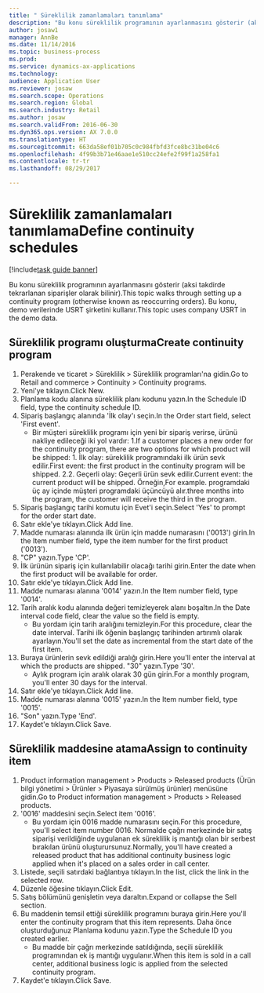 ```yaml
--- 
title: " Süreklilik zamanlamaları tanımlama"
description: "Bu konu süreklilik programının ayarlanmasını gösterir (aksi takdirde tekrarlanan siparişler olarak bilinir)."
author: josaw1
manager: AnnBe
ms.date: 11/14/2016
ms.topic: business-process
ms.prod: 
ms.service: dynamics-ax-applications
ms.technology: 
audience: Application User
ms.reviewer: josaw
ms.search.scope: Operations
ms.search.region: Global
ms.search.industry: Retail
ms.author: josaw
ms.search.validFrom: 2016-06-30
ms.dyn365.ops.version: AX 7.0.0
ms.translationtype: HT
ms.sourcegitcommit: 663da58ef01b705c0c984fbfd3fce8bc31be04c6
ms.openlocfilehash: 4f99b3b71e46aae1e510cc24efe2f99f1a258fa1
ms.contentlocale: tr-tr
ms.lasthandoff: 08/29/2017

---
```

# <a name="define-continuity-schedules"></a><span data-ttu-id="aa62b-103"> Süreklilik zamanlamaları tanımlama</span><span class="sxs-lookup"><span data-stu-id="aa62b-103">Define continuity schedules</span></span>

[!include[task guide banner](../includes/task-guide-banner.md)]

<span data-ttu-id="aa62b-104">Bu konu süreklilik programının ayarlanmasını gösterir (aksi takdirde tekrarlanan siparişler olarak bilinir).</span><span class="sxs-lookup"><span data-stu-id="aa62b-104">This topic walks through setting up a continuity program (otherwise known as reoccurring orders).</span></span> <span data-ttu-id="aa62b-105">Bu konu, demo verilerinde USRT şirketini kullanır.</span><span class="sxs-lookup"><span data-stu-id="aa62b-105">This topic uses company USRT in the demo data.</span></span>


## <a name="create-continuity-program"></a><span data-ttu-id="aa62b-106">Süreklilik programı oluşturma</span><span class="sxs-lookup"><span data-stu-id="aa62b-106">Create continuity program</span></span>
1. <span data-ttu-id="aa62b-107">Perakende ve ticaret > Süreklilik > Süreklilik programları'na gidin.</span><span class="sxs-lookup"><span data-stu-id="aa62b-107">Go to Retail and commerce > Continuity > Continuity programs.</span></span>
2. <span data-ttu-id="aa62b-108">Yeni'ye tıklayın.</span><span class="sxs-lookup"><span data-stu-id="aa62b-108">Click New.</span></span>
3. <span data-ttu-id="aa62b-109">Planlama kodu alanına süreklilik planı kodunu yazın.</span><span class="sxs-lookup"><span data-stu-id="aa62b-109">In the Schedule ID field, type the continuity schedule ID.</span></span>
4. <span data-ttu-id="aa62b-110">Sipariş başlangıç alanında 'İlk olay'ı seçin.</span><span class="sxs-lookup"><span data-stu-id="aa62b-110">In the Order start field, select 'First event'.</span></span>
    * <span data-ttu-id="aa62b-111">Bir müşteri süreklilik programı için yeni bir sipariş verirse, ürünü nakliye edileceği iki yol vardır:  1.</span><span class="sxs-lookup"><span data-stu-id="aa62b-111">If a customer places a new order for the continuity program, there are two options for which product will be shipped:  1.</span></span> <span data-ttu-id="aa62b-112">İlk olay: süreklilik programındaki ilk ürün sevk edilir.</span><span class="sxs-lookup"><span data-stu-id="aa62b-112">First event: the first product in the continuity program will be shipped.</span></span>  <span data-ttu-id="aa62b-113">2.</span><span class="sxs-lookup"><span data-stu-id="aa62b-113">2.</span></span> <span data-ttu-id="aa62b-114">Geçerli olay: Geçerli ürün sevk edilir.</span><span class="sxs-lookup"><span data-stu-id="aa62b-114">Current event: the current product will be shipped.</span></span> <span data-ttu-id="aa62b-115">Örneğin,</span><span class="sxs-lookup"><span data-stu-id="aa62b-115">For example.</span></span> <span data-ttu-id="aa62b-116">programdaki üç ay içinde müşteri programdaki üçüncüyü alır.</span><span class="sxs-lookup"><span data-stu-id="aa62b-116">three months into the program, the customer will receive the third in the program.</span></span>  
5. <span data-ttu-id="aa62b-117">Sipariş başlangıç tarihi komutu için Evet'i seçin.</span><span class="sxs-lookup"><span data-stu-id="aa62b-117">Select 'Yes' to prompt for the order start date.</span></span>
6. <span data-ttu-id="aa62b-118">Satır ekle'ye tıklayın.</span><span class="sxs-lookup"><span data-stu-id="aa62b-118">Click Add line.</span></span>
7. <span data-ttu-id="aa62b-119">Madde numarası alanında ilk ürün için madde numarasını ('0013') girin.</span><span class="sxs-lookup"><span data-stu-id="aa62b-119">In the Item number field, type the item number for the first product ('0013').</span></span>
8. <span data-ttu-id="aa62b-120">"CP" yazın.</span><span class="sxs-lookup"><span data-stu-id="aa62b-120">Type 'CP'.</span></span>
9. <span data-ttu-id="aa62b-121">İlk ürünün sipariş için kullanılabilir olacağı tarihi girin.</span><span class="sxs-lookup"><span data-stu-id="aa62b-121">Enter the date when the first product will be available for order.</span></span>
10. <span data-ttu-id="aa62b-122">Satır ekle'ye tıklayın.</span><span class="sxs-lookup"><span data-stu-id="aa62b-122">Click Add line.</span></span>
11. <span data-ttu-id="aa62b-123">Madde numarası alanına '0014' yazın.</span><span class="sxs-lookup"><span data-stu-id="aa62b-123">In the Item number field, type '0014'.</span></span>
12. <span data-ttu-id="aa62b-124">Tarih aralık kodu alanında değeri temizleyerek alanı boşaltın.</span><span class="sxs-lookup"><span data-stu-id="aa62b-124">In the Date interval code field, clear the value so the field is empty.</span></span>
    * <span data-ttu-id="aa62b-125">Bu yordam için tarih aralığını temizleyin.</span><span class="sxs-lookup"><span data-stu-id="aa62b-125">For this procedure, clear the date interval.</span></span> <span data-ttu-id="aa62b-126">Tarihi ilk öğenin başlangıç tarihinden artırımlı olarak ayarlayın.</span><span class="sxs-lookup"><span data-stu-id="aa62b-126">You'll set the date as incremental from the start date of the first item.</span></span>  
13. <span data-ttu-id="aa62b-127">Buraya ürünlerin sevk edildiği aralığı girin.</span><span class="sxs-lookup"><span data-stu-id="aa62b-127">Here you'll enter the interval at which the products are shipped.</span></span> <span data-ttu-id="aa62b-128">"30" yazın.</span><span class="sxs-lookup"><span data-stu-id="aa62b-128">Type '30'.</span></span>
    * <span data-ttu-id="aa62b-129">Aylık program için aralık olarak 30 gün girin.</span><span class="sxs-lookup"><span data-stu-id="aa62b-129">For a monthly program, you'll enter 30 days for the interval.</span></span>  
14. <span data-ttu-id="aa62b-130">Satır ekle'ye tıklayın.</span><span class="sxs-lookup"><span data-stu-id="aa62b-130">Click Add line.</span></span>
15. <span data-ttu-id="aa62b-131">Madde numarası alanına '0015' yazın.</span><span class="sxs-lookup"><span data-stu-id="aa62b-131">In the Item number field, type '0015'.</span></span>
16. <span data-ttu-id="aa62b-132">"Son" yazın.</span><span class="sxs-lookup"><span data-stu-id="aa62b-132">Type 'End'.</span></span>
17. <span data-ttu-id="aa62b-133">Kaydet'e tıklayın.</span><span class="sxs-lookup"><span data-stu-id="aa62b-133">Click Save.</span></span>

## <a name="assign-to-continuity-item"></a><span data-ttu-id="aa62b-134">Süreklilik maddesine atama</span><span class="sxs-lookup"><span data-stu-id="aa62b-134">Assign to continuity item</span></span>
1. <span data-ttu-id="aa62b-135">Product information management > Products > Released products (Ürün bilgi yönetimi > Ürünler > Piyasaya sürülmüş ürünler) menüsüne gidin.</span><span class="sxs-lookup"><span data-stu-id="aa62b-135">Go to Product information management > Products > Released products.</span></span>
2. <span data-ttu-id="aa62b-136">'0016' maddesini seçin.</span><span class="sxs-lookup"><span data-stu-id="aa62b-136">Select item '0016'.</span></span>
    * <span data-ttu-id="aa62b-137">Bu yordam için 0016 madde numarasını seçin.</span><span class="sxs-lookup"><span data-stu-id="aa62b-137">For this procedure, you'll select item number 0016.</span></span> <span data-ttu-id="aa62b-138">Normalde çağrı merkezinde bir satış siparişi verildiğinde uygulanan ek süreklilik iş mantığı olan bir serbest bırakılan ürünü oluşturursunuz.</span><span class="sxs-lookup"><span data-stu-id="aa62b-138">Normally, you'll have created a released product that has additional continuity business logic applied when it's placed on a sales order in call center.</span></span>  
3. <span data-ttu-id="aa62b-139">Listede, seçili satırdaki bağlantıya tıklayın.</span><span class="sxs-lookup"><span data-stu-id="aa62b-139">In the list, click the link in the selected row.</span></span>
4. <span data-ttu-id="aa62b-140">Düzenle öğesine tıklayın.</span><span class="sxs-lookup"><span data-stu-id="aa62b-140">Click Edit.</span></span>
5. <span data-ttu-id="aa62b-141">Satış bölümünü genişletin veya daraltın.</span><span class="sxs-lookup"><span data-stu-id="aa62b-141">Expand or collapse the Sell section.</span></span>
6. <span data-ttu-id="aa62b-142">Bu maddenin temsil ettiği süreklilik programını buraya girin.</span><span class="sxs-lookup"><span data-stu-id="aa62b-142">Here you'll enter the continuity program that this item represents.</span></span> <span data-ttu-id="aa62b-143">Daha önce oluşturduğunuz Planlama kodunu yazın.</span><span class="sxs-lookup"><span data-stu-id="aa62b-143">Type the Schedule ID you created earlier.</span></span>
    * <span data-ttu-id="aa62b-144">Bu madde bir çağrı merkezinde satıldığında, seçili süreklilik programından ek iş mantığı uygulanır.</span><span class="sxs-lookup"><span data-stu-id="aa62b-144">When this item is sold in a call center, additional business logic is applied from the selected continuity program.</span></span>  
7. <span data-ttu-id="aa62b-145">Kaydet'e tıklayın.</span><span class="sxs-lookup"><span data-stu-id="aa62b-145">Click Save.</span></span>


